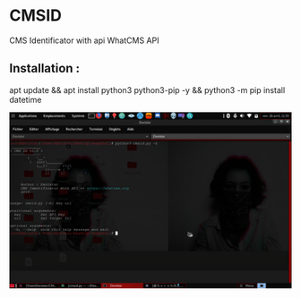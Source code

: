 # CMSID
CMS Identificator with api WhatCMS API

## Installation : 

apt update && apt install python3 python3-pip -y && python3 -m pip install datetime

![image1](screenshot.png)
